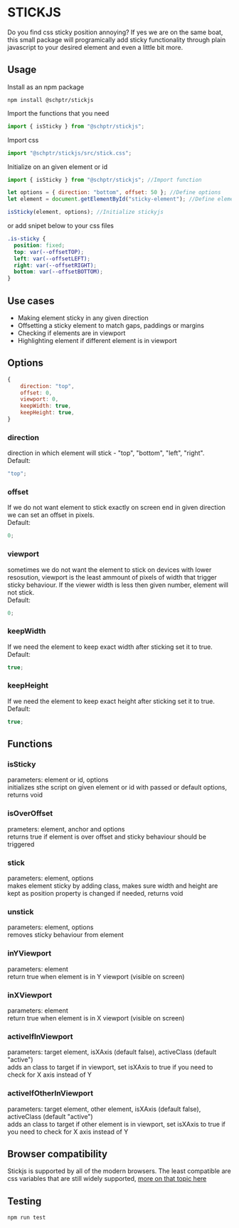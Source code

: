# STICKJS

Do you find css sticky position annoying? If yes we are on the same boat, this small package will programically add sticky functionality through plain javascript to your desired element and even a little bit more.

## Usage

Install as an npm package

```shell
npm install @schptr/stickjs
```

Import the functions that you need

```js
import { isSticky } from "@schptr/stickjs";
```

Import css

```js
import "@schptr/stickjs/src/stick.css";
```

Initialize on an given element or id
```js
import { isSticky } from "@schptr/stickjs"; //Import function

let options = { direction: "bottom", offset: 50 }; //Define options
let element = document.getElementById("sticky-element"); //Define element

isSticky(element, options); //Initialize stickyjs
```

or add snipet below to your css files

```css
.is-sticky {
  position: fixed;
  top: var(--offsetTOP);
  left: var(--offsetLEFT);
  right: var(--offsetRIGHT);
  bottom: var(--offsetBOTTOM);
}
```

## Use cases

- Making element sticky in any given direction
- Offsetting a sticky element to match gaps, paddings or margins
- Checking if elements are in viewport
- Highlighting element if different element is in viewport

## Options

```js
{
    direction: "top",
    offset: 0,
    viewport: 0,
    keepWidth: true,
    keepHeight: true,
}
```

### direction

direction in which element will stick - "top", "bottom", "left", "right".  
Default:

```js
"top";
```

### offset

If we do not want element to stick exactly on screen end in given direction we can set an offset in pixels.  
Default:

```js
0;
```

### viewport

sometimes we do not want the element to stick on devices with lower resosution, viewport is the least ammount of pixels of width that trigger sticky behaviour. If the viewer width is less then given number, element will not stick.  
Default:

```js
0;
```

### keepWidth

If we need the element to keep exact width after sticking set it to true.  
Default:

```js
true;
```

### keepHeight

If we need the element to keep exact height after sticking set it to true.  
Default:

```js
true;
```

## Functions

### isSticky

parameters: element or id, options  
initializes sthe script on given element or id with passed or default options, returns void

### isOverOffset

prameters: element, anchor and options  
returns true if element is over offset and sticky behaviour should be triggered

### stick

parameters: element, options  
makes element sticky by adding class, makes sure width and height are kept as position property is changed if needed, returns void

### unstick

parameters: element, options  
removes sticky behaviour from element

### inYViewport
parameters: element  
return true when element is in Y viewport (visible on screen)

### inXViewport
parameters: element  
return true when element is in X viewport (visible on screen)

### activeIfInViewport
parameters: target element, isXAxis (default false), activeClass (default "active")  
adds an class to target if in viewport, set isXAxis to true if you need to check for X axis instead of Y

### activeIfOtherInViewport
parameters: target element, other element, isXAxis (default false), activeClass (default "active")  
adds an class to target if other element is in viewport, set isXAxis to true if you need to check for X axis instead of Y


## Browser compatibility

Stickjs is supported by all of the modern browsers. The least compatible are css variables that are still widely supported, [more on that topic here](https://caniuse.com/css-variables)

## Testing

```console
npm run test
```
